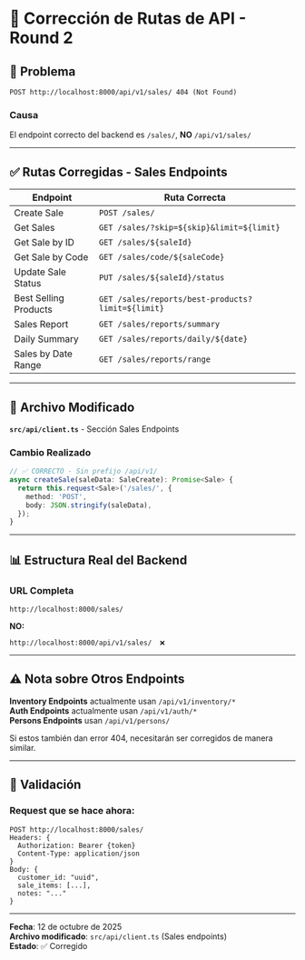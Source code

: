 # 🔧 Corrección de Rutas de API - Round 2

## 🚨 Problema

```
POST http://localhost:8000/api/v1/sales/ 404 (Not Found)
```

### Causa

El endpoint correcto del backend es `/sales/`, **NO** `/api/v1/sales/`

---

## ✅ Rutas Corregidas - Sales Endpoints

| Endpoint | Ruta Correcta |
|----------|---------------|
| Create Sale | `POST /sales/` |
| Get Sales | `GET /sales/?skip=${skip}&limit=${limit}` |
| Get Sale by ID | `GET /sales/${saleId}` |
| Get Sale by Code | `GET /sales/code/${saleCode}` |
| Update Sale Status | `PUT /sales/${saleId}/status` |
| Best Selling Products | `GET /sales/reports/best-products?limit=${limit}` |
| Sales Report | `GET /sales/reports/summary` |
| Daily Summary | `GET /sales/reports/daily/${date}` |
| Sales by Date Range | `GET /sales/reports/range` |

---

## 🔧 Archivo Modificado

**`src/api/client.ts`** - Sección Sales Endpoints

### Cambio Realizado

```typescript
// ✅ CORRECTO - Sin prefijo /api/v1/
async createSale(saleData: SaleCreate): Promise<Sale> {
  return this.request<Sale>('/sales/', {
    method: 'POST',
    body: JSON.stringify(saleData),
  });
}
```

---

## 📊 Estructura Real del Backend

### URL Completa

```
http://localhost:8000/sales/
```

**NO:**
```
http://localhost:8000/api/v1/sales/  ❌
```

---

## ⚠️ Nota sobre Otros Endpoints

**Inventory Endpoints** actualmente usan `/api/v1/inventory/*`  
**Auth Endpoints** actualmente usan `/api/v1/auth/*`  
**Persons Endpoints** usan `/api/v1/persons/`

Si estos también dan error 404, necesitarán ser corregidos de manera similar.

---

## 🎯 Validación

### Request que se hace ahora:
```
POST http://localhost:8000/sales/
Headers: {
  Authorization: Bearer {token}
  Content-Type: application/json
}
Body: {
  customer_id: "uuid",
  sale_items: [...],
  notes: "..."
}
```

---

**Fecha**: 12 de octubre de 2025  
**Archivo modificado**: `src/api/client.ts` (Sales endpoints)  
**Estado**: ✅ Corregido
